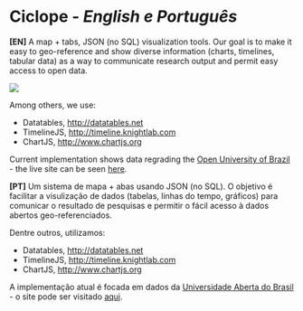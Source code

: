 # Ciclope - *English e Português*

**[EN]**  A map + tabs, JSON (no SQL) visualization tools. Our goal is to make it easy to geo-reference and show diverse information (charts, timelines, tabular data) as a way to communicate research output and permit easy access to open data.

<img src="http://amiel.info/uab_github.png">

Among others, we use:
* Datatables, http://datatables.net
* TimelineJS, http://timeline.knightlab.com
* ChartJS, http://www.chartjs.org

Current implementation shows data regrading the [Open University of Brazil](http://uab.capes.gov.br/) - the live site can be seen [here](http://uab.educacaoaberta.org).

**[PT]** Um sistema de mapa + abas usando JSON (no SQL). O objetivo é facilitar a visulização de dados (tabelas, linhas do tempo, gráficos) para comunicar o resultado de pesquisas e permitir o fácil acesso à dados abertos geo-referenciados.

Dentre outros, utilizamos:
* Datatables, http://datatables.net
* TimelineJS, http://timeline.knightlab.com
* ChartJS, http://www.chartjs.org

A implementação atual é focada em dados da [Universidade Aberta do Brasil](http://uab.capes.gov.br/) - o site pode ser visitado [aqui](http://uab.educacaoaberta.org).
